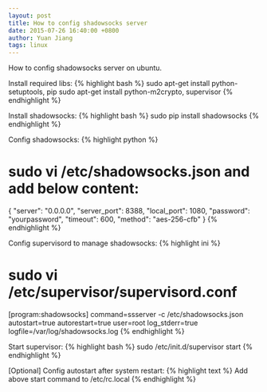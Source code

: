 ```yaml
---
layout: post
title: How to config shadowsocks server
date: 2015-07-26 16:40:00 +0800
author: Yuan Jiang
tags: linux
---
```


How to config shadowsocks server on ubuntu.

Install required libs:
{% highlight bash %}
sudo apt-get install python-setuptools, pip
sudo apt-get install python-m2crypto, supervisor
{% endhighlight %}

Install shadowsocks:
{% highlight bash %}
sudo pip install shadowsocks
{% endhighlight %}

Config shadowsocks:
{% highlight python %}
# sudo vi /etc/shadowsocks.json and add below content:
{ 
  "server": "0.0.0.0", 
  "server_port": 8388, 
  "local_port": 1080, 
  "password": "yourpassword", 
  "timeout": 600, 
  "method": "aes-256-cfb" 
}
{% endhighlight %}

Config supervisord to manage shadowsocks:
{% highlight ini %}
# sudo vi /etc/supervisor/supervisord.conf 
[program:shadowsocks] 
command=ssserver -c /etc/shadowsocks.json 
autostart=true 
autorestart=true 
user=root 
log_stderr=true 
logfile=/var/log/shadowsocks.log
{% endhighlight %}

Start supervisor:
{% highlight bash %}
sudo /etc/init.d/supervisor start
{% endhighlight %}

[Optional] Config autostart after system restart:
{% highlight text %}
Add above start command to /etc/rc.local
{% endhighlight %}
